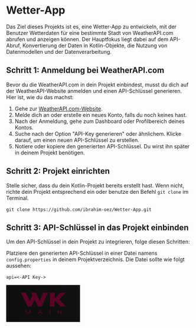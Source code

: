 # Wetter-App 

Das Ziel dieses Projekts ist es, eine Wetter-App zu entwickeln, mit der Benutzer Wetterdaten für eine bestimmte Stadt von WeatherAPI.com abrufen und anzeigen können. Der Hauptfokus liegt dabei auf dem API-Abruf, Konvertierung der Daten in Kotlin-Objekte, die Nutzung von Datenmodellen und der Datenverarbeitung.

## Schritt 1: Anmeldung bei WeatherAPI.com

Bevor du die WeatherAPI.com in dein Projekt einbindest, musst du dich auf der WeatherAPI-Website anmelden und einen API-Schlüssel generieren. Hier ist, wie du das machst:

1. Gehe zur [WeatherAPI.com-Website](https://www.weatherapi.com/).
2. Melde dich an oder erstelle ein neues Konto, falls du noch keines hast.
3. Nach der Anmeldung, gehe zum Dashboard oder Profilbereich deines Kontos.
4. Suche nach der Option "API-Key generieren" oder ähnlichem. Klicke darauf, um einen neuen API-Schlüssel zu erstellen.
5. Notiere oder kopiere den generierten API-Schlüssel. Du wirst ihn später in deinem Projekt benötigen.

## Schritt 2: Projekt einrichten

Stelle sicher, dass du dein Kotlin-Projekt bereits erstellt hast. Wenn nicht, richte dein Projekt entsprechend ein
oder benutze den Befehl `git clone` im Terminal.

```git clone
git clone https://github.com/ibrahim-oez/Wetter-App.git
```

## Schritt 3: API-Schlüssel in das Projekt einbinden

Um den API-Schlüssel in dein Projekt zu integrieren, folge diesen Schritten:

Platziere den generierten API-Schlüssel in einer Datei namens `config.properties` in deinem Projektverzeichnis. Die Datei sollte wie folgt aussehen:

   ```config.properties
   api=<-API Key->
   ```

<img src="src/assets/logo.png" alt="Mein Logo" width="200" height="100">










